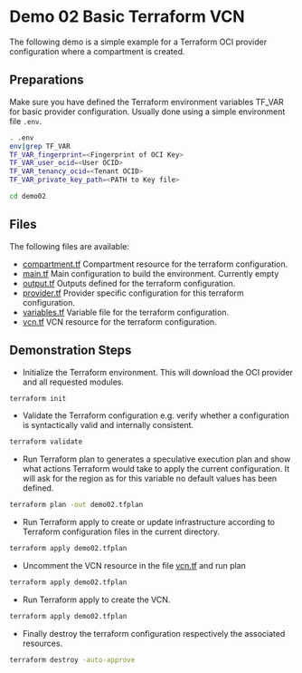 # **Demo 02** Basic Terraform VCN

The following demo is a simple example for a Terraform OCI provider configuration
where a compartment is created.

## Preparations

Make sure you have defined the Terraform environment variables TF_VAR for basic
provider configuration. Usually done using a simple environment file `.env`.

```bash
. .env
env|grep TF_VAR
TF_VAR_fingerprint=<Fingerprint of OCI Key>
TF_VAR_user_ocid=<User OCID>
TF_VAR_tenancy_ocid=<Tenant OCID>
TF_VAR_private_key_path=<PATH to Key file>

cd demo02
```

## Files

The following files are available:

- [compartment.tf](./compartment.tf) Compartment resource for the terraform configuration.
- [main.tf](./main.tf) Main configuration to build the environment. Currently empty
- [output.tf](./output.tf) Outputs defined for the terraform configuration.
- [provider.tf](./provider.tf) Provider specific configuration for this terraform configuration.
- [variables.tf](./variables.tf) Variable file for the terraform configuration.
- [vcn.tf](./vcn.tf) VCN resource for the terraform configuration.

## Demonstration Steps

- Initialize the Terraform environment. This will download the OCI provider and all
requested modules.

```bash
terraform init
```

- Validate the Terraform configuration e.g. verify whether a configuration is
syntactically valid and internally consistent.

```bash
terraform validate
```

- Run Terraform plan to generates a speculative execution plan and show what
  actions Terraform would take to apply the current configuration. It will ask for
  the region as for this variable no default values has been defined. 

```bash
terraform plan -out demo02.tfplan
```

- Run Terraform apply to create or update infrastructure according to Terraform
  configuration files in the current directory.

```bash
terraform apply demo02.tfplan
```

- Uncomment the VCN resource in the file [vcn.tf](./vcn.tf) and run plan

```bash
terraform apply demo02.tfplan
```

- Run Terraform apply to create the VCN.

```bash
terraform apply demo02.tfplan
```

- Finally destroy the terraform configuration respectively the associated resources.

```bash
terraform destroy -auto-approve
```
